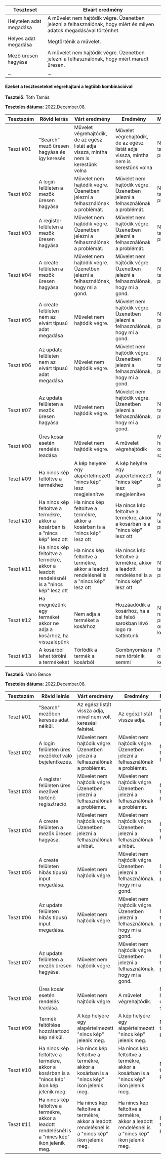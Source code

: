  | Teszteset               | Elvárt eredmény                                                                                                     | 
 |-------------------------|---------------------------------------------------------------------------------------------------------------------| 
 | Helytelen adat megadása | A művelet nem hajtódik végre. Üzenetben jelezni a felhasználónak, hogy miért és milyen adatok megadásával történhet.|
 | Helyes adat megadása    | Megtörténik a művelet.                                                                                              | 
 | Mező üresen hagyása |A művelet nem hajtódik végre. Üzenetben jelezni a felhasználónak, hogy miért maradt üresen.|
 | ... | ... |

#### Ezeket a teszteseteket végrehajtani a legtöbb kombinációval

**Tesztelő:** Tóth Tamás

**Tesztelés dátuma:** 2022.December.08.

| Tesztszám | Rövid leírás  | Várt eredmény | Eredmény  | Megjegyzés  |
|-----------|----------------------------------|---------------------------------------------------------------------------------|--------------------------------------------------------------------------------|---------------------------|
| Teszt #01 | "Search" mező üresen hagyása és így keresés | Művelet végrehajtódik, de az egész listát adja vissza, mintha nem is kerestünk volna | Művelet végrehajtódik, de az egész listát adja vissza, mintha nem is kerestünk volna| Nem találtam problémát.   |
| Teszt #02 | A login felületen a mezők üresen hagyása | Művelet nem hajtódik végre. Üzenetben jelezni a felhasználónak a problémát.| Művelet nem hajtódik végre. Üzenetben jelezni a felhasználónak a problémát. | Nem találtam problémát. |
| Teszt #03 | A register felületen a mezők üresen hagyása | Művelet nem hajtódik végre. Üzenetben jelezni a felhasználónak a problémát. |Művelet nem hajtódik végre. Üzenetben jelezni a felhasználónak a problémát. | Nem találtam problémát. |
| Teszt #04 | A create felületen a mezők üresen hagyása | Művelet nem hajtódik végre. Üzenetben jelezni a felhasználónak, hogy mi a gond. | Művelet nem hajtódik végre. Üzenetben jelezni a felhasználónak, hogy mi a gond. | Nem találtam problémát. |
| Teszt #05 | A create felületen nem az elvárt típusú adat megadása | Művelet nem hajtódik végre. | Művelet nem hajtódik végre. Üzenetben jelezni a felhasználónak, hogy mi a gond. | Nem találtam problémát. |
| Teszt #06 | Az update felületen nem az elvárt típusú adat megadása | Művelet nem hajtódik végre. | Művelet nem hajtódik végre. Üzenetben jelezni a felhasználónak, hogy mi a gond. | Nem találtam problémát. |
| Teszt #07 | Az update felületen a mezők üresen hagyása  | Művelet nem hajtódik végre. | Művelet nem hajtódik végre. Üzenetben jelezni a felhasználónak, hogy mi a gond.|  Nem találtam problémát. |
| Teszt #08 | Üres kosár esetén rendelés leadása | Művelet nem hajtódik végre. |A művelet végrehajtódik |  Mi hamarabbi orvoslásra szorul |
| Teszt #09 | Ha nincs kép feltöltve a termékhez | A kép helyére egy alapértelmezett "nincs kép" lesz megjelenítve | A kép helyére egy alapértelmezett "nincs kép" lesz megjelenítve |  Nem találtam problémát. |
| Teszt #10 | Ha nincs kép feltoltve a termékre, akkor a kosárban is a "nincs kép" lesz ott  | Ha nincs kép feltoltve a termékre, akkor a kosárban is a "nincs kép" lesz ott  | Ha nincs kép feltoltve a termékre, akkor a kosárban is a "nincs kép" lesz ott  |  Nem találtam problémát. |
| Teszt #11 | Ha nincs kép feltoltve a termékre, akkor a leadott rendelésnél is a "nincs kép" lesz ott   | Ha nincs kép feltoltve a termékre, akkor a leadott rendelésnél is a "nincs kép" lesz ott  | Ha nincs kép feltoltve a termékre, akkor a leadott rendelésnél is a "nincs kép" lesz ott |  Nem találtam problémát. |
| Teszt #12 | Ha megnézünk egy terméket akkor ne adja a kosárhoz, ha visszalépünk | Nem adja a terméket a kosárhoz  | Hozzáadódik a kosárhoz, ha a bal felső sarokban lévő logo ra kattintunk |  Nagyon nagy probléma, orvosolni kell |
| Teszt #13 | A kosárból lehet törölni a termékeket | Törlődik a termék a kosárból  | Gombnyomásra nem történik semmi | Probléma, orvosolni kell |

**Tesztelő:** Varró Bence

**Tesztelés dátuma:** 2022.December.08.

| Tesztszám | Rövid leírás  | Várt eredmény | Eredmény  | Megjegyzés  |
|-----------|----------------------------------|---------------------------------------------------------------------------------|--------------------------------------------------------------------------------|---------------------------|
| Teszt #01 | "Search" mezőben keresés adat nélkül. | Az egész listát vissza adja, mivel nem volt keresési feltétel. | Az egész listát vissza adja. | Nem találtam problémát. |
| Teszt #02 | A login felületen üres mezőkkel való bejelentkezés. | Művelet nem hajtódik végre. Üzenetben jelezni a felhasználónak a problémát. | Művelet nem hajtódik végre. Üzenetben jelezni a felhasználónak a problémát. | Nem találtam problémát. |
| Teszt #03 | A register felületen üres mezővel történő regisztráció. | Művelet nem hajtódik végre. Üzenetben jelezni a felhasználónak a problémát. | Művelet nem hajtódik végre. Üzenetben jelezni a felhasználónak a problémát. | Nem találtam problémát. |
| Teszt #04 | A create felületen a mezők üresen hagyása. | Művelet nem hajtódik végre. Üzenetben jelezni a felhasználónak a hibát. | Művelet nem hajtódik végre. Üzenetben jelezni a felhasználónak a hibát. | Nem találtam problémát. |
| Teszt #05 | A create felületen hibás típusú input megadása. | Művelet nem hajtódik végre. | Művelet nem hajtódik végre. Üzenetben jelezni a felhasználónak, hogy mi a gond. | Nem találtam problémát. |
| Teszt #06 | Az update felületen hibás típusú input megadása. | Művelet nem hajtódik végre. | Művelet nem hajtódik végre. Üzenetben jelezni a felhasználónak, hogy mi a gond. | Nem találtam problémát. |
| Teszt #07 | Az update felületen a mezők üresen hagyása. | Művelet nem hajtódik végre. | Művelet nem hajtódik végre. Üzenetben jelezni a felhasználónak, hogy mi a gond.| Nem találtam problémát. |
| Teszt #08 | Üres kosár esetén rendelés leadása. | Művelet nem hajtódik végre. | A művelet végrehajtódik. |  Mi hamarabbi orvoslásra szorul. |
| Teszt #09 | Termék feltöltése hozzátartozó kép nélkül. | A kép helyére egy alapértelmezett "nincs kép" jelenik meg. | A kép helyére egy alapértelmezett "nincs kép" jelenik meg. | Nem találtam problémát. |
| Teszt #10 | Ha nincs kép feltoltve a termékre, akkor a kosárban is a "nincs kép" ikon kép jelenik meg. | Ha nincs kép feltoltve a termékre, akkor a kosárban is a "nincs kép" ikon jelenik meg. | Ha nincs kép feltoltve a termékre, akkor a kosárban is a "nincs kép" ikon jelenik meg. |  Nem találtam problémát. |
| Teszt #11 | Ha nincs kép feltoltve a termékre, akkor a leadott rendelésnél is a "nincs kép" ikon jelenik meg. | Ha nincs kép feltoltve a termékre, akkor a leadott rendelésnél is a "nincs kép" ikon jelenik meg. | Ha nincs kép feltoltve a termékre, akkor a leadott rendelésnél is a "nincs kép" ikon jelenik meg. |  Nem találtam problémát. |
